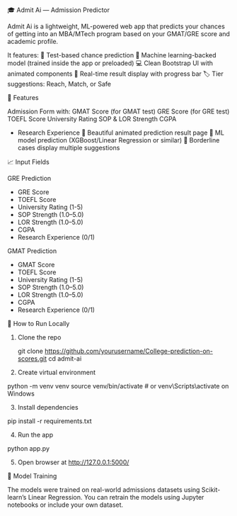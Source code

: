🎓 Admit Ai — Admission Predictor

Admit Ai is a lightweight, ML-powered web app that predicts your chances of getting into an MBA/MTech program based on your GMAT/GRE score and academic profile.

It features:
🎯 Test-based chance prediction
🧠 Machine learning-backed model (trained inside the app or preloaded)
💻 Clean Bootstrap UI with animated components
🔄 Real-time result display with progress bar
🏷️ Tier suggestions: Reach, Match, or Safe


🚀 Features

Admission Form with:
  GMAT Score (for GMAT test)
  GRE Score (for GRE test)
  TOEFL Score
  University Rating
  SOP & LOR Strength
  CGPA
  - Research Experience
🎨 Beautiful animated prediction result page
🔢 ML model prediction (XGBoost/Linear Regression or similar)
💬 Borderline cases display multiple suggestions

📈 Input Fields

 GRE Prediction
- GRE Score
- TOEFL Score
- University Rating (1-5)
- SOP Strength (1.0–5.0)
- LOR Strength (1.0–5.0)
- CGPA
- Research Experience (0/1)

GMAT Prediction
- GMAT Score
- TOEFL Score
- University Rating (1-5)
- SOP Strength (1.0–5.0)
- LOR Strength (1.0–5.0)
- CGPA
- Research Experience (0/1)



🔧 How to Run Locally

1. Clone the repo
 
   git clone https://github.com/yourusername/College-prediction-on-scores.git
   cd admit-ai

2. Create virtual environment

python -m venv venv
source venv/bin/activate   # or venv\Scripts\activate on Windows

3. Install dependencies

pip install -r requirements.txt


4. Run the app

python app.py


5. Open browser at http://127.0.0.1:5000/


🧠 Model Training

The models were trained on real-world admissions datasets using Scikit-learn’s Linear Regression.
You can retrain the models using Jupyter notebooks or include your own dataset.

